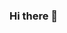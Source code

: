 ### Hi there 👋

<!--
**MohanDhakal/MohanDhakal** is a ✨ _special_ ✨ repository because its `README.md` (this file) appears on your GitHub profile.

Here are some ideas to get you started:

- 🔭 I’m currently working on my own
- 🌱 I’m currently learning flutter 
- 👯 I’m looking to collaborate on youtube for dart series
- 🤔 I’m looking for help with 
- 💬 Ask me about flutterand android developement
- 📫 How to reach me: on Twitter 
- 😄 Pronouns:
- ⚡ Fun fact: ...
-->

